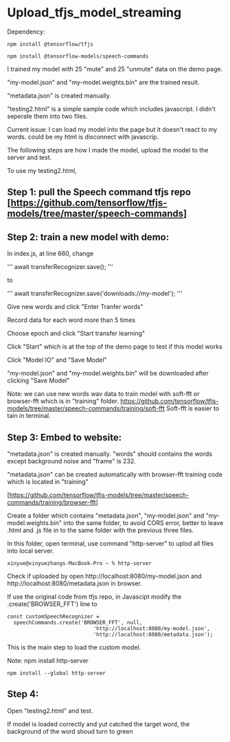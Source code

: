 # Upload_tfjs_model_streaming

Dependency:

```
npm install @tensorflow/tfjs

npm install @tensorflow-models/speech-commands
```



I trained my model with 25 "mute" and 25 "unmute" data on the demo page. 

"my-model.json" and "my-model.weights.bin" are the trained result.

"metadata.json" is created manually.

"testing2.html" is a simple sample code which includes javascript. I didn't seperate them into two files.

Current issue: I can load my model into the page but it doesn't react to my words. could be my html is disconnect with javascrip.

The following steps are how I made the model, upload the model to the server and test.

To use my testing2.html, 


## Step 1: pull the Speech command tfjs repo [https://github.com/tensorflow/tfjs-models/tree/master/speech-commands]


##  Step 2: train a new model with demo:
  
  In index.js, at line 660, change 
  
  '''
  await transferRecognizer.save();
  '''
  
  to
  
  '''
  await transferRecognizer.save('downloads://my-model');
  '''
  
  
  
  Give new words and click "Enter Tranfer words"
  
  Record data for each word more than 5 times
  
  Choose epoch and click "Start transfer learning"
  
  Click "Start" which is at the top of the demo page to test if this model works
  
  Click "Model IO" and "Save Model"
  
  "my-model.json" and "my-model.weights.bin" will be downloaded after clicking "Save Model"
  
  Note: we can use new words wav data to train model with soft-fft or browser-fft which is in "training" folder.
        https://github.com/tensorflow/tfjs-models/tree/master/speech-commands/training/soft-fft
        Soft-fft is easier to tain in terminal. 
        
## Step 3: Embed to website:

  "metadata.json" is created manually. "words" should contains the words except background noise and "frame" is 232. 
  
  "metadata.json" can be created automatically with browser-fft training code  which is located in "training"
  
  [https://github.com/tensorflow/tfjs-models/tree/master/speech-commands/training/browser-fft]
  
  Create a folder which contains "metadata.json", "my-model.json" and "my-model.weights.bin" into the same folder, to avoid CORS error, better to leave .html and .js file in to the same folder with the previous three files.

  In this folder, open terminal, use command "http-server" to uplod all files into local server. 
  
  ```
  xinyue@xinyuezhangs-MacBook-Pro ~ % http-server
  ```
  
  Check if uploaded by open http://localhost:8080/my-model.json and http://localhost:8080/metadata.json in browser.
    
  If use the original code from tfjs repo, in Javascipt modify the .create('BROWSER_FFT') line to 
  
  ```
  const customSpeechRecognizer = 
    speechCommands.create('BROWSER_FFT', null,   
                              'http://localhost:8080/my-model.json', 
                              'http://localhost:8080/metadata.json'); 
  ```
  
  This is the main step to load the custom model.
  
  Note: npm install http-server
  
  ```
  npm install --global http-server
  
  ```
  
## Step 4:

  Open "testing2.html" and test.
  
  If model is loaded correctly and yut catched the target word, the background of the word shoud turn to green
  
  
